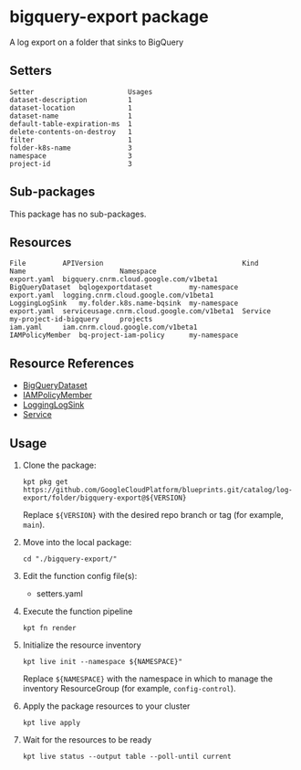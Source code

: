 # bigquery-export package

A log export on a folder that sinks to BigQuery

## Setters

```
Setter                       Usages
dataset-description          1
dataset-location             1
dataset-name                 1
default-table-expiration-ms  1
delete-contents-on-destroy   1
filter                       1
folder-k8s-name              3
namespace                    3
project-id                   3
```

## Sub-packages

This package has no sub-packages.

## Resources

```
File         APIVersion                                  Kind             Name                       Namespace
export.yaml  bigquery.cnrm.cloud.google.com/v1beta1      BigQueryDataset  bqlogexportdataset         my-namespace
export.yaml  logging.cnrm.cloud.google.com/v1beta1       LoggingLogSink   my.folder.k8s.name-bqsink  my-namespace
export.yaml  serviceusage.cnrm.cloud.google.com/v1beta1  Service          my-project-id-bigquery     projects
iam.yaml     iam.cnrm.cloud.google.com/v1beta1           IAMPolicyMember  bq-project-iam-policy      my-namespace
```

## Resource References

- [BigQueryDataset](https://cloud.google.com/config-connector/docs/reference/resource-docs/bigquery/bigquerydataset)
- [IAMPolicyMember](https://cloud.google.com/config-connector/docs/reference/resource-docs/iam/iampolicymember)
- [LoggingLogSink](https://cloud.google.com/config-connector/docs/reference/resource-docs/logging/logginglogsink)
- [Service](https://cloud.google.com/config-connector/docs/reference/resource-docs/serviceusage/service)

## Usage

1.  Clone the package:
    ```
    kpt pkg get https://github.com/GoogleCloudPlatform/blueprints.git/catalog/log-export/folder/bigquery-export@${VERSION}
    ```
    Replace `${VERSION}` with the desired repo branch or tag
    (for example, `main`).

1.  Move into the local package:
    ```
    cd "./bigquery-export/"
    ```

1.  Edit the function config file(s):
    - setters.yaml

1.  Execute the function pipeline
    ```
    kpt fn render
    ```

1.  Initialize the resource inventory
    ```
    kpt live init --namespace ${NAMESPACE}"
    ```
    Replace `${NAMESPACE}` with the namespace in which to manage
    the inventory ResourceGroup (for example, `config-control`).

1.  Apply the package resources to your cluster
    ```
    kpt live apply
    ```

1.  Wait for the resources to be ready
    ```
    kpt live status --output table --poll-until current
    ```

